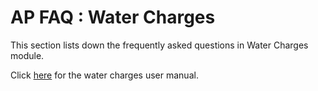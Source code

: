 # AP FAQ : Water Charges

This section lists down the frequently asked questions in Water Charges module.

Click [here](http://www.egovernments.org/docs/usermanuals/ap/wcms.pdf) for the water charges user manual.

